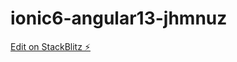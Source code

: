 # ionic6-angular13-jhmnuz

[Edit on StackBlitz ⚡️](https://stackblitz.com/edit/ionic6-angular13-jhmnuz)